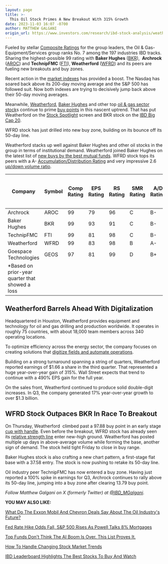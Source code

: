 ```yaml
---
layout: page
title: >-
  This Oil Stock Primes A New Breakout With 315% Growth
date: 2023-11-03 16:07 -0700
author: MATTHEW GALGANI
origin_url: https://www.investors.com/research/ibd-stock-analysis/weatherford-stock-drills-for-breakout-with-advanced-digitalization-outpacing-bkr-stock/
---
```





Fueled by stellar [Composite Ratings](https://www.investors.com/ibd-data-stories/stocks-to-watch-companies-with-top-stock-ratings/) for the group leaders, the Oil & Gas-Equipment/Services group ranks No. 7 among the 197 industries IBD tracks. Sharing the highest-possible 99 rating with **Baker Hughes** ([BKR](https://research.investors.com/quote.aspx?symbol=BKR)),  **Archrock** ([AROC](https://research.investors.com/quote.aspx?symbol=AROC)) and **TechnipFMC** ([FTI](https://research.investors.com/quote.aspx?symbol=FTI)), **Weatherford** ([WFRD](https://research.investors.com/quote.aspx?symbol=WFRD)) and its peers are fueling new breakouts and buy zones.




Recent action in the [market indexes](https://www.investors.com/news/stock-market-today-stock-market-news/) has provided a boost. The Nasdaq has soared back above its 200-day moving average and the S&P 500 has followed suit. Now both indexes are trying to decisively jump back above their 50-day moving averages.


Meanwhile, [Weatherford](https://research.investors.com/stock-checkup/nasdaq-weatherford-intl-wfrd.aspx), [Baker Hughes](https://research.investors.com/stock-checkup/nasdaq-baker-hughes-bkr.aspx) and other top [oil & gas sector stock](https://www.investors.com/news/oil-gas-stocks-industry-news-oil-prices-opec-exxon-haliburton-schlumberger-chevron-continental-resources/)s continue to prime [buy points](https://www.investors.com/how-to-invest/investors-corner/chart-reading-basics-how-a-buy-point-marks-a-time-of-opportunity/) in this nascent uptrend. That has put Weatherford on the [Stock Spotlight](https://research.investors.com/stock-lists/stock-spotlight/) screen and BKR stock on the [IBD Big Cap 20](https://research.investors.com/stock-lists/big-cap-20/).


WFRD stock has just drilled into new buy zone, building on its bounce off its 50-day line.


Weatherford stacks up well against Baker Hughes and other oil stocks in the group in terms of institutional demand. Weatherford joined Baker Hughes on the latest list of [new buys by the best mutual funds](https://www.investors.com/etfs-and-funds/mutual-funds/is-the-ai-boom-over-this-shows-the-top-funds-dont-think-so/). WFRD stock tops its peers with a A- [Accumulation/Distribution Rating](https://www.investors.com/how-to-invest/investors-corner/how-to-buy-stocks-accumulation-distribution-rating-shows-professionals-moves/) and very impressive 2.6 [up/down volume ratio](https://www.investors.com/how-to-invest/investors-corner/top-stocks-under-accumulation-use-the-up-down-volume-ratio-to-find-the-best-prospects/).




 


| Company | Symbol | Comp Rating | EPS Rating | RS Rating | SMR Rating | A/D Rating | EPS % Chg Last Qtr | ROE | Up/Down Vol | Sales % Chg Lst Qtr | EPS Est Cur Yr % |
| --- | --- | --- | --- | --- | --- | --- | --- | --- | --- | --- | --- |
| Archrock | AROC | 99 | 79 | 96 | C | B- | 45 | 5.1 | 1.1 | 15 | 22 |
| Baker Hughes | BKR | 99 | 93 | 91 | C | B- | 62 | 6.2 | 1.2 | 24 | 75 |
| TechnipFMC | FTI | 99 | 81 | 98 | C | B- | 600 | -0.4 | 1.3 | 19 | 1,630 |
| Weatherford | WFRD | 99 | 83 | 98 | B | A- | 315 | 12.3 | 2.6 | 17 | 490 |
| Goespace Technologies | GEOS | 97 | 81 | 99 | D | B+ | 147\* | -17.3 | 1.4 | 58 | n/a |
| \*Based on prior-year quarter that showed a loss |



Weatherford Barrels Ahead With Digitalization
---------------------------------------------


Headquartered in Houston, Weatherford provides equipment and technology for oil and gas drilling and production worldwide. It operates in roughly 75 countries, with about 18,000 team members across 340 operating locations.


To optimize efficiency across the energy sector, the company focuses on creating solutions that [digitize fields and automate operations](https://www.weatherford.com/portfolio-capabilities/digitalization-and-automation-solutions/).


Building on a strong turnaround spanning a string of quarters, Weatherford reported earnings of $1.66 a share in the third quarter. That represented a huge year-over-year gain of 315%. Wall Street expects that trend to continue with a 490% EPS gain for the full year.


On the sales front, Weatherford continued to produce solid double-digit increases. In Q3, the company generated 17% year-over-year growth to over $1.3 billion.


WFRD Stock Outpaces BKR In Race To Breakout
-------------------------------------------


On Thursday, Weatherford  climbed past a 97.88 buy point in an early stage [cup with handle](https://www.investors.com/how-to-invest/how-to-read-stock-charts-understanding-technical-analysis/#cupwithhandle). Even before the breakout, WFRD stock has already seen its [relative strength line](https://www.investors.com/how-to-invest/investors-corner/growth-stocks-breakout-specialty-tool-relative-strength-line/) enter new-high ground. Weatherford has posted multiple up days in above-average volume while forming the base, another sign of demand. The stock held tight Friday to close in buy range.


Baker Hughes stock is also crafting a new chart pattern, a first-stage flat base with a 37.58 entry. The stock is now pushing to retake its 50-day line.


Oil industry peer TechnipFMC has now entered a buy zone. Having just reported a 100% spike in earnings for Q3, Archrock continues to rally above its 50-day line, jumping into a buy zone after clearing 13.79 buy point.



*Follow Matthew Galgani on X (formerly Twitter) at [@IBD\_MGalgani](https://twitter.com/ibd_mgalgani).*


**YOU MAY ALSO LIKE:**


[What Do The Exxon Mobil And Chevron Deals Say About The Oil Industry's Future?](https://www.investors.com/news/what-do-the-exxon-mobil-and-chevron-deals-say-about-the-oil-industrys-future/)


[Fed Rate Hike Odds Fall, S&P 500 Rises As Powell Talks 8% Mortgages](https://www.investors.com/news/the-fed-just-did-nothing-that-may-hurt-the-sp-500-but-stocks-are-up-now/)


[Top Funds Don't Think The AI Boom Is Over. This List Proves It.](https://www.investors.com/etfs-and-funds/mutual-funds/is-the-ai-boom-over-this-shows-the-top-funds-dont-think-so/)


[How To Handle Changing Stock Market Trends](https://www.investors.com/how-to-invest/how-to-handle-changing-stock-market-trends/)


[IBD Leaderboard Highlights The Best Stocks To Buy And Watch](https://www.investors.com/research/how-to-find-the-best-stocks-to-buy/best-growth-stocks-to-buy-stock-market-research/)





